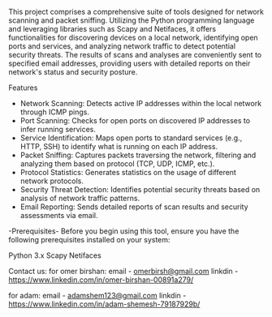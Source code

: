 This project comprises a comprehensive suite of tools designed for network scanning and packet sniffing. Utilizing the Python programming language and leveraging libraries such as Scapy and Netifaces, it offers functionalities for discovering devices on a local network, identifying open ports and services, and analyzing network traffic to detect potential security threats. The results of scans and analyses are conveniently sent to specified email addresses, providing users with detailed reports on their network's status and security posture.

Features
- Network Scanning: Detects active IP addresses within the local network through ICMP pings.
- Port Scanning: Checks for open ports on discovered IP addresses to infer running services.
- Service Identification: Maps open ports to standard services (e.g., HTTP, SSH) to identify what is running on each IP address.
- Packet Sniffing: Captures packets traversing the network, filtering and analyzing them based on protocol (TCP, UDP, ICMP, etc.).
- Protocol Statistics: Generates statistics on the usage of different network protocols.
- Security Threat Detection: Identifies potential security threats based on analysis of network traffic patterns.
- Email Reporting: Sends detailed reports of scan results and security assessments via email.


-Prerequisites-
Before you begin using this tool, ensure you have the following prerequisites installed on your system:

Python 3.x
Scapy
Netifaces


Contact us: 
for omer birshan:
email - omerbirsh@gmail.com
linkdin - https://www.linkedin.com/in/omer-birshan-00891a279/

for adam:
email - adamshem123@gmail.com
linkdin - https://www.linkedin.com/in/adam-shemesh-79187929b/
